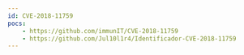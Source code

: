 ```yaml
---
id: CVE-2018-11759
pocs:
    - https://github.com/immunIT/CVE-2018-11759
    - https://github.com/Jul10l1r4/Identificador-CVE-2018-11759
---
```


